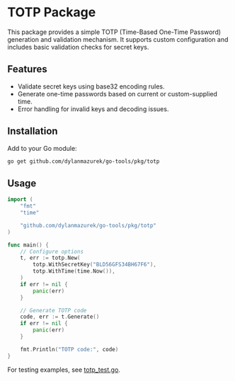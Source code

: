 # TOTP Package

This package provides a simple TOTP (Time-Based One-Time Password) generation and validation mechanism. It supports custom configuration and includes basic validation checks for secret keys.

## Features
- Validate secret keys using base32 encoding rules.
- Generate one-time passwords based on current or custom-supplied time.
- Error handling for invalid keys and decoding issues.

## Installation
Add to your Go module:
```bash
go get github.com/dylanmazurek/go-tools/pkg/totp
```

## Usage
```go
import (
    "fmt"
    "time"

    "github.com/dylanmazurek/go-tools/pkg/totp"
)

func main() {
    // Configure options
    t, err := totp.New(
        totp.WithSecretKey("BLD56GFS34BH67F6"),
        totp.WithTime(time.Now()),
    )
    if err != nil {
        panic(err)
    }

    // Generate TOTP code
    code, err := t.Generate()
    if err != nil {
        panic(err)
    }

    fmt.Println("TOTP code:", code)
}
```

For testing examples, see [totp_test.go](#file:totp_test.go-context).
